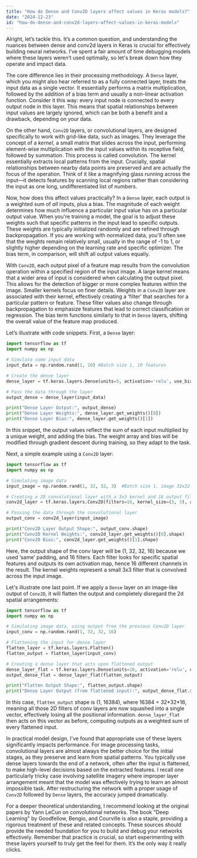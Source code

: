 ```yaml
---
title: "How do Dense and Conv2D layers affect values in Keras models?"
date: "2024-12-23"
id: "how-do-dense-and-conv2d-layers-affect-values-in-keras-models"
---
```


Alright, let’s tackle this. It’s a common question, and understanding the nuances between dense and conv2d layers in Keras is crucial for effectively building neural networks. I’ve spent a fair amount of time debugging models where these layers weren’t used optimally, so let's break down how they operate and impact data.

The core difference lies in their processing methodology. A `Dense` layer, which you might also hear referred to as a fully connected layer, treats the input data as a single vector. It essentially performs a matrix multiplication, followed by the addition of a bias term and usually a non-linear activation function. Consider it this way: every input node is connected to every output node in this layer. This means that spatial relationships between input values are largely ignored, which can be both a benefit and a drawback, depending on your data.

On the other hand, `Conv2D` layers, or convolutional layers, are designed specifically to work with grid-like data, such as images. They leverage the concept of a *kernel*, a small matrix that slides across the input, performing element-wise multiplication with the input values within its receptive field, followed by summation. This process is called convolution. The kernel essentially extracts local patterns from the input. Crucially, spatial relationships between nearby data points are preserved and are actually the focus of the operation. Think of it like a magnifying glass running across the input—it detects features by scanning local regions rather than considering the input as one long, undifferentiated list of numbers.

Now, how does this affect values practically? In a `Dense` layer, each output is a weighted sum of *all* inputs, plus a bias. The magnitude of each weight determines how much influence a particular input value has on a particular output value. When you're training a model, the goal is to adjust these weights such that specific patterns in the input lead to specific outputs. These weights are typically initialized randomly and are refined through backpropagation. If you are working with normalized data, you'll often see that the weights remain relatively small, usually in the range of -1 to 1, or slightly higher depending on the learning rate and specific optimizer. The bias term, in comparison, will shift all output values equally.

With `Conv2D`, each output pixel of a feature map results from the convolution operation within a specified region of the input image. A large kernel means that a wider area of input is considered when calculating the output pixel. This allows for the detection of bigger or more complex features within the image. Smaller kernels focus on finer details. Weights in a `Conv2D` layer are associated with their kernel, effectively creating a ‘filter’ that searches for a particular pattern or feature. These filter values also change through backpropagation to emphasize features that lead to correct classification or regression. The bias term functions similarly to that in `Dense` layers, shifting the overall value of the feature map produced.

Let’s illustrate with code snippets. First, a `Dense` layer:

```python
import tensorflow as tf
import numpy as np

# Simulate some input data
input_data = np.random.rand(1, 10) #Batch size 1, 10 features

# Create the dense layer
dense_layer = tf.keras.layers.Dense(units=5, activation='relu', use_bias=True)

# Pass the data through the layer
output_dense = dense_layer(input_data)

print("Dense Layer Output:", output_dense)
print("Dense Layer Weights:", dense_layer.get_weights()[0])
print("Dense Layer Bias:", dense_layer.get_weights()[1])

```

In this snippet, the output values reflect the sum of each input multiplied by a unique weight, and adding the bias. The weight array and bias will be modified through gradient descent during training, so they adapt to the task.

Next, a simple example using a `Conv2D` layer:

```python
import tensorflow as tf
import numpy as np

# Simulating image data
input_image = np.random.rand(1, 32, 32, 3)  #Batch size 1, image 32x32 with 3 channels

# Creating a 2D convolutional layer with a 3x3 kernel and 16 output filters
conv2d_layer = tf.keras.layers.Conv2D(filters=16, kernel_size=(3, 3), activation='relu', use_bias=True, padding='same')

# Passing the data through the convolutional layer
output_conv = conv2d_layer(input_image)

print("Conv2D Layer Output Shape:", output_conv.shape)
print("Conv2D Kernel Weights:", conv2d_layer.get_weights()[0].shape)
print("Conv2D Bias:", conv2d_layer.get_weights()[1].shape)
```

Here, the output shape of the conv layer will be (1, 32, 32, 16) because we used ‘same’ padding, and 16 filters. Each filter looks for specific spatial features and outputs its own activation map, hence 16 different channels in the result. The kernel weights represent a small 3x3 filter that is convolved across the input image.

Let's illustrate one last point. If we apply a `Dense` layer on an image-like output of `Conv2D`, it will flatten the output and completely disregard the 2d spatial arrangements:

```python
import tensorflow as tf
import numpy as np

# Simulating image data, using output from the previous Conv2D layer
input_conv = np.random.rand(1, 32, 32, 16)

# Flattening the input for dense layer
flatten_layer = tf.keras.layers.Flatten()
flatten_output = flatten_layer(input_conv)

# Creating a dense layer that acts upon flattened output
dense_layer_flat = tf.keras.layers.Dense(units=10, activation='relu', use_bias=True)
output_dense_flat = dense_layer_flat(flatten_output)

print("Flatten Output Shape:", flatten_output.shape)
print("Dense Layer Output (from flattened input):", output_dense_flat.shape)
```

In this case, `flatten_output` shape is (1, 16384), where 16384 = 32\*32\*16, meaning all those 2D filters of conv layers are now squashed into a single vector, effectively losing all the positional information. `dense_layer_flat` then acts on this vector as before, computing outputs as a weighted sum of every flattened input.

In practical model design, I've found that appropriate use of these layers significantly impacts performance. For image processing tasks, convolutional layers are almost always the better choice for the initial stages, as they preserve and learn from spatial patterns. You typically use dense layers towards the end of a network, often after the input is flattened, to make high-level decisions based on the extracted features. I recall one particularly tricky case involving satellite imagery where improper layer arrangement meant that the model was effectively trying to learn an almost impossible task. After restructuring the network with a proper usage of `Conv2D` followed by `Dense` layers, the accuracy jumped dramatically.

For a deeper theoretical understanding, I recommend looking at the original papers by Yann LeCun on convolutional networks. The book "Deep Learning" by Goodfellow, Bengio, and Courville is also a staple, providing a rigorous treatment of these and related concepts. These sources should provide the needed foundation for you to build and debug your networks effectively. Remember that practice is crucial, so start experimenting with these layers yourself to truly get the feel for them. It’s the only way it really clicks.
